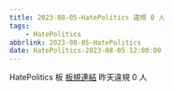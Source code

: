 ```yaml
---
title: 2023-08-05-HatePolitics 違規 0 人
tags:
    - HatePolitics
abbrlink: 2023-08-05-HatePolitics
date: HatePolitics-2023-08-05 12:00:00
---
```

HatePolitics 板 [板規連結](https://www.ptt.cc/bbs/HatePolitics/M.1617115262.A.D60.html)
昨天違規 0 人
